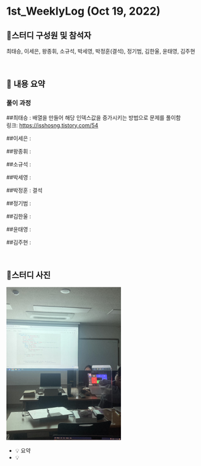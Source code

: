 # 1st_WeeklyLog (Oct 19, 2022)

## 🔻**스터디 구성원 및 참석자**

최태승, 이세은, 왕종휘, 소규석, 박세영, 박정훈(결석), 정기범, 김한울, 윤태영, 김주현

<br>

## 🔻 **내용 요약**

### 풀이 과정

##최태승 : 배열을 만들어 해당 인덱스값을 증가시키는 방법으로 문제를 풀이함
<br>
링크: https://isshosng.tistory.com/54

##이세은 :

##왕종휘 :

##소규석 :

##박세영 :

##박정훈 : 결석

##정기범 :

##김한울 :

##윤태영 :

##김주현 :


<br>

## 🔻**스터디 사진**
<img width="300px" alt="image" src="../image/1st_weekly_img1.jpeg">



<aside>

 - 💡 요약
 - 💡 

</aside>
